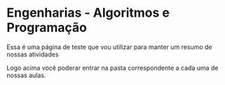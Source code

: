 # Engenharias - Algoritmos e Programação 


Essa é uma página de teste que vou utilizar para manter um resumo de nossas atividades

Logo acima você poderar entrar na pasta correspondente a cada uma de nossas aulas.


